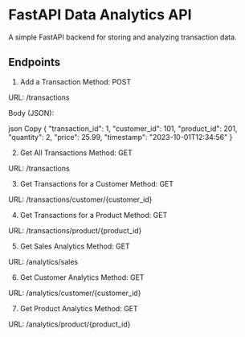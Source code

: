 # FastAPI Data Analytics API
A simple FastAPI backend for storing and analyzing transaction data.

## Endpoints
1. Add a Transaction
Method: POST

URL: /transactions

Body (JSON):

json
Copy
{
  "transaction_id": 1,
  "customer_id": 101,
  "product_id": 201,
  "quantity": 2,
  "price": 25.99,
  "timestamp": "2023-10-01T12:34:56"
}

2. Get All Transactions
Method: GET

URL: /transactions

3. Get Transactions for a Customer
Method: GET

URL: /transactions/customer/{customer_id}

4. Get Transactions for a Product
Method: GET

URL: /transactions/product/{product_id}

5. Get Sales Analytics
Method: GET

URL: /analytics/sales

6. Get Customer Analytics
Method: GET

URL: /analytics/customer/{customer_id}

7. Get Product Analytics
Method: GET

URL: /analytics/product/{product_id}
